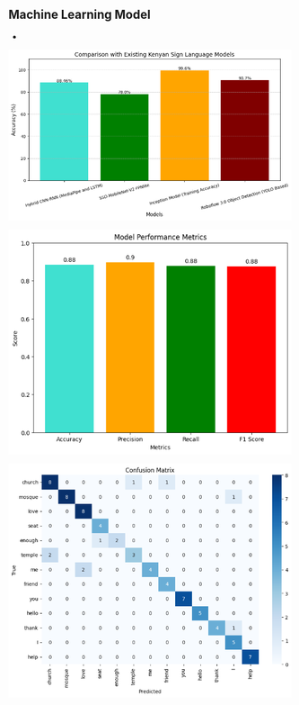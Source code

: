 ## Machine Learning Model 

- 

![Comparative Analysis](comparative_analysis_output.png)

![Metrics Overview](metrics_output.png)

![Confusion Matrix](confusionmatrix_output.png)
